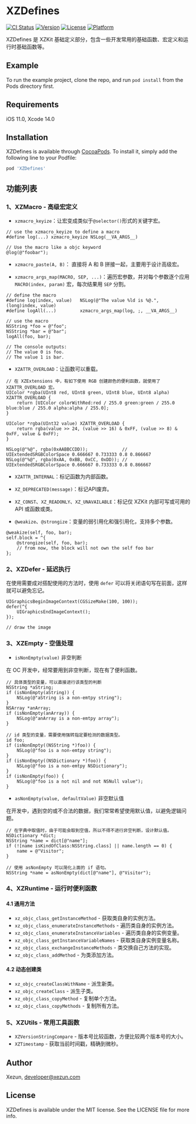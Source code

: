 # XZDefines

[![CI Status](https://img.shields.io/badge/Build-pass-brightgreen.svg)](https://cocoapods.org/pods/XZDefines)
[![Version](https://img.shields.io/cocoapods/v/XZDefines.svg?style=flat)](https://cocoapods.org/pods/XZDefines)
[![License](https://img.shields.io/cocoapods/l/XZDefines.svg?style=flat)](https://cocoapods.org/pods/XZDefines)
[![Platform](https://img.shields.io/cocoapods/p/XZDefines.svg?style=flat)](https://cocoapods.org/pods/XZDefines)

XZDefines 是 XZKit 基础定义部分，包含一些开发常用的基础函数、宏定义和运行时基础函数等。

## Example

To run the example project, clone the repo, and run `pod install` from the Pods directory first.

## Requirements

iOS 11.0, Xcode 14.0

## Installation

XZDefines is available through [CocoaPods](https://cocoapods.org). To install it, simply add the following line to your Podfile:

```ruby
pod 'XZDefines'
```

## 功能列表

### 1、XZMacro - 高级宏定义

- `xzmacro_keyize`：让宏变成类似于`@selector()`形式的关键字宏。

```objc
// use the xzmacro_keyize to define a macro
#define log(...) xzmacro_keyize NSLog(__VA_ARGS__)

// Use the macro like a objc keyword
@log(@"foobar");
```

- `xzmacro_paste(A, B)`： 直接将 A 和 B 拼接一起，主要用于设计高级宏。

- `xzmacro_args_map(MACRO, SEP, ...)`：遍历宏参数，并对每个参数逐个应用 `MACRO(index, param)` 宏，每次结果用 `SEP` 分割。

```objc
// define the macro
#define log(index, value)   NSLog(@"The value %ld is %@.", (long)index, value)
#define logAll(...)         xzmacro_args_map(log, ;, __VA_ARGS__)

// use the macro
NSString *foo = @"foo";
NSString *bar = @"bar";
logAll(foo, bar);

// The console outputs:
// The value 0 is foo.
// The value 1 is bar.
```

- `XZATTR_OVERLOAD`：让函数可以重载。

```objc
// 在 XZExtensions 中，有如下使用 RGB 创建颜色的便利函数，就使用了 XZATTR_OVERLOAD 宏。
UIColor *rgba(UInt8 red, UInt8 green, UInt8 blue, UInt8 alpha) XZATTR_OVERLOAD {
    return [UIColor colorWithRed:red / 255.0 green:green / 255.0 blue:blue / 255.0 alpha:alpha / 255.0];
}

UIColor *rgba(UInt32 value) XZATTR_OVERLOAD {
    return rgba(value >> 24, (value >> 16) & 0xFF, (value >> 8) & 0xFF, value & 0xFF);
}

NSLog(@"%@", rgba(0xAABBCCDD));             // UIExtendedSRGBColorSpace 0.666667 0.733333 0.8 0.866667
NSLog(@"%@", rgba(0xAA, 0xBB, 0xCC, 0xDD)); // UIExtendedSRGBColorSpace 0.666667 0.733333 0.8 0.866667
```

- `XZATTR_INTERNAL`：标记函数为内部函数。

- `XZ_DEPRECATED(message)`：标记API废弃。

- `XZ_CONST`、`XZ_READONLY`、`XZ_UNAVAILABLE`：标记仅 XZKit 内部可写或可用的 API 或函数或类。

- `@weakize`、`@strongize`：变量的弱引用化和强引用化，支持多个参数。

```objc
@weakize(self, foo, bar);
self.block = ^{
    @strongize(self, foo, bar);
    // from now, the block will not own the self foo bar
};
```

### 2、XZDefer - 延迟执行

在使用需要成对搭配使用的方法时，使用 `defer` 可以将关闭语句写在前面，这样就可以避免忘记。

```objc
UIGraphicsBeginImageContext(CGSizeMake(100, 100));
defer(^{
    UIGraphicsEndImageContext();
});

// draw the image
```

### 3、XZEmpty - 空值处理

- `isNonEmpty(value)` 非空判断

在 OC 开发中，经常要用到非空判断，现在有了便利函数。

```objc
// 具体类型的变量，可以直接进行该类型的判断
NSString *aString;
if (isNonEmpty(aString)) {
    NSLog(@"aString is a non-emtpy string");
}
NSArray *anArray;
if (isNonEmpty(anArray)) {
    NSLog(@"anArray is a non-emtpy array");
}

// id 类型的变量，需要使用强转指定要检测的数据类型。
id foo;
if (isNonEmpty((NSString *)foo)) {
    NSLog(@"foo is a non-emtpy string");
}
if (isNonEmpty((NSDictionary *)foo)) {
    NSLog(@"foo is a non-emtpy NSDictionary");
}
if (isNonEmpty(foo)) {
    NSLog(@"foo is a not nil and not NSNull value");
}
```

- `asNonEmpty(value, defaultValue)` 非空默认值

在开发中，遇到空的或不合法的数据，我们常常希望使用默认值，以避免逻辑问题。

```objc
// 在字典中取值时，由于可能会取到空值，所以不得不进行非空判断，设计默认值。
NSDictionary *dict;
NSString *name = dict[@"name"];
if (![name isKindOfClass:NSString.class] || name.length == 0) {
    name = @"Visitor";
}

// 使用 asNonEmpty 可以简化上面的 if 语句。
NSString *name = asNonEmpty(dict[@"name"], @"Visitor");
```

### 4、XZRuntime - 运行时便利函数

#### 4.1 通用方法

- `xz_objc_class_getInstanceMethod` - 获取类自身的实例方法。
- `xz_objc_class_enumerateInstanceMethods` - 遍历类自身的实例方法。
- `xz_objc_class_enumerateInstanceVariables` - 遍历类自身的实例变量。
- `xz_objc_class_getInstanceVariableNames` - 获取类自身实例变量名称。
- `xz_objc_class_exchangeInstanceMethods` - 类交换自己方法的实现。
- `xz_objc_class_addMethod` - 为类添加方法。

#### 4.2 动态创建类

- `xz_objc_createClassWithName` - 派生新类。
- `xz_objc_createClass` - 派生子类。
- `xz_objc_class_copyMethod` - 复制单个方法。
- `xz_objc_class_copyMethods` - 复制所有方法。

### 5、XZUtils - 常用工具函数

- `XZVersionStringCompare` - 版本号比较函数，方便比较两个版本号的大小。
- `XZTimestamp` - 获取当前时间戳，精确到微秒。

## Author

Xezun, developer@xezun.com

## License

XZDefines is available under the MIT license. See the LICENSE file for more info.

